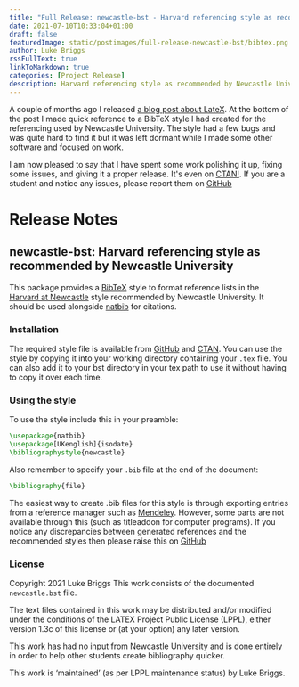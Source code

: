 ```yaml
---
title: "Full Release: newcastle-bst - Harvard referencing style as recommended by Newcastle University"
date: 2021-07-10T10:33:04+01:00
draft: false
featuredImage: static/postimages/full-release-newcastle-bst/bibtex.png
author: Luke Briggs
rssFullText: true
linkToMarkdown: true
categories: [Project Release]
description: Harvard referencing style as recommended by Newcastle University
---
```


A couple of months ago I released [a blog post about LateX](posts/the-laypersons-guide-to-latex).
At the bottom of the post I made quick reference to a BibTeX style I had created for the referencing used by Newcastle University.
The style had a few bugs and was quite hard to find it but it was left dormant while I made some other software and focused on work.

I am now pleased to say that I have spent some work polishing it up, fixing some issues, and giving it a proper release.
It's even on [CTAN!](https://ctan.org/pkg/newcastle-bst).
If you are a student and notice any issues, please report them on [GitHub](https://github.com/LukeBriggsDev/Newcastle-BibTeX/issues)

# Release Notes
## newcastle-bst: Harvard referencing style as recommended by Newcastle University

This package provides a [BibTeX](https://ctan.org/pkg/BibTeX) style to format reference lists in the [Harvard at Newcastle](https://libguides.ncl.ac.uk/managing/harvard) style recommended by Newcastle University. It should be used alongside [natbib](https://ctan.org/pkg/natbib) for citations.

### Installation
The required style file is available from [GitHub](https://github.com/LukeBriggsDev/Newcastle-BibTeX) and [CTAN](https://ctan.org/pkg/newcastle-bst). You can use the style by copying it into your working directory containing your `.tex` file. You can also add it to your bst directory in your tex path to use it without having to copy it over each time.

### Using the style
To use the style include this in your preamble:
```tex
\usepackage{natbib}
\usepackage[UKenglish]{isodate}
\bibliographystyle{newcastle}
```

Also remember to specify your `.bib` file at the end of the document:
```tex
\bibliography{file}
```

The easiest way to create .bib files for this style is through exporting entries from a reference manager such as [Mendeley](https://www.mendeley.com/).
However, some parts are not available through this (such as titleaddon for computer programs).
If you notice any discrepancies between generated references and the recommended styles then please raise this on [GitHub](https://github.com/LukeBriggsDev/Newcastle-BibTeX/issues)

### License
Copyright 2021 Luke Briggs
This work consists of the documented `newcastle.bst` file.

The text files contained in this work may be distributed and/or modified under the conditions of the LATEX Project Public License (LPPL), either version 1.3c of this license or (at your option) any later version.

This work has had no input from Newcastle University and is done entirely in order to help other students create bibliography quicker.

This work is ‘maintained’ (as per LPPL maintenance status) by Luke Briggs.
